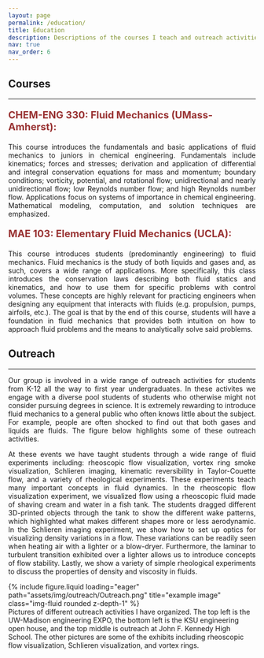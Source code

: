 ```yaml
---
layout: page
permalink: /education/
title: Education
description: Descriptions of the courses I teach and outreach activities I have organized.
nav: true
nav_order: 6
---
```


## Courses
---
<p style="font-size: 20px; color: #993333; font-weight: bold;"> CHEM-ENG 330: Fluid Mechanics (UMass-Amherst): </p>

<p style="text-align: justify;">
This course introduces the fundamentals and basic applications of fluid mechanics to juniors in chemical engineering. Fundamentals include kinematics; forces and stresses; derivation and application of differential and integral conservation equations for mass and momentum; boundary conditions; vorticity, potential, and rotational flow; unidirectional and nearly unidirectional flow; low Reynolds number flow; and high Reynolds number flow. Applications focus on systems of importance in chemical engineering. Mathematical modeling, computation, and solution techniques are emphasized.
</p>

<p style="font-size: 20px; color: #993333; font-weight: bold;"> MAE 103: Elementary Fluid Mechanics (UCLA): </p>

<p style="text-align: justify;">
This course introduces students (predominantly engineering) to fluid mechanics. Fluid mechanics is the study of both liquids and gases and, as such, covers a wide range of applications. More specifically, this class introduces the conservation laws describing both fluid statics and kinematics, and how to use them for specific problems with control volumes. These concepts are highly relevant for practicing engineers when designing any equipment that interacts with fluids (e.g. propulsion, pumps, airfoils, etc.). The goal is that by the end of this course, students will have a foundation in fluid mechanics that provides both intuition on how to approach fluid problems and the means to analytically solve said problems. 
</p>

## Outreach
---

<p style="text-align: justify;">
Our group is involved in a wide range of outreach activities for students from K-12 all the way to first year undergraduates. In these activites we engage with a diverse pool students of students who otherwise might not consider pursuing degrees in science. It is extremely rewarding to introduce fluid mechanics to a general public who often knows little about the subject. For example, people are often shocked to find out that both gases and liquids are fluids. The figure below highlights some of these outreach activities. 
</p>

<p style="text-align: justify;">
At these events we have taught students through a wide range of fluid experiments including: rheoscopic flow visualization, vortex ring smoke visualization, Schlieren imaging, kinematic reversibility in Taylor-Couette flow, and a variety of rheological experiments. These experiments teach many important concepts in fluid dynamics. In the rheoscopic flow visualization experiment, we visualized flow using a rheoscopic fluid made of shaving cream and water in a fish tank. The students dragged different 3D-printed objects through the tank to show the different wake patterns, which highlighted what makes different shapes more or less aerodynamic. In the Schlieren imaging experiment, we show how to set up optics for visualizing density variations in a flow. These variations can be readily seen when heating air with a lighter or a blow-dryer. Furthermore, the laminar to turbulent transition exhibited over a lighter allows us to introduce concepts of flow stability. Lastly, we show a variety of simple rheological experiments to discuss the properties of density and viscosity in fluids.
</p>

<div class="row">
    <div class="col-sm mt-3 mt-md-0">
        {% include figure.liquid loading="eager" path="assets/img/outreach/Outreach.png" title="example image" class="img-fluid rounded z-depth-1" %}
    </div>
</div>
<div class="caption">
    Pictures of different outreach activities I have organized. The top left is the UW-Madison engineering EXPO, the bottom left is the KSU engineering open house, and the top middle is outreach at John F. Kennedy High School. The other pictures are some of the exhibits including rheoscopic flow visualization, Schlieren visualization, and vortex rings.
</div>